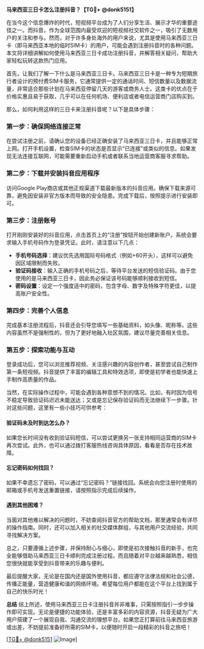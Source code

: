 **马来西亚三日卡怎么注册抖音？【TG💪+ @donk5151】**

在当今这个信息爆炸的时代，短视频平台成为了人们分享生活、展示才华的重要途径之一。而抖音，作为全球范围内最受欢迎的短视频社交软件之一，吸引了无数用户的关注和参与。然而，对于许多身处海外的用户来说，尤其是使用马来西亚三日卡（即马来西亚本地的临时SIM卡）的用户，可能会遇到注册抖音时的各种问题。本文将详细讲解如何使用马来西亚三日卡成功注册抖音，并解答相关疑问，帮助大家轻松玩转这款热门应用。

首先，让我们了解一下什么是马来西亚三日卡。马来西亚三日卡是一种专为短期旅行者设计的预付费SIM卡服务，它通常提供一定的通话时间、短信数量以及数据流量，非常适合那些计划在马来西亚停留几天的游客或商务人士。这类卡的优点在于价格实惠且易于获取，几乎可以在任何机场、便利店或者电信运营商门店购买到。

那么，如何利用这样的三日卡来注册抖音呢？以下是具体步骤：

### 第一步：确保网络连接正常
在尝试注册之前，请确认您的设备已经正确安装了马来西亚三日卡，并且能够正常上网。打开手机设置，检查SIM卡的状态是否显示“已连接”或类似的信息。如果发现无法连接互联网，可能需要重新启动手机或者联系当地运营商客服寻求帮助。

### 第二步：下载并安装抖音应用程序
访问Google Play商店或其他正规渠道下载最新版本的抖音应用。确保下载来源可靠，避免因安装非官方版本而导致的安全隐患。完成下载后，按照提示进行安装即可。

### 第三步：注册账号
打开刚刚安装好的抖音应用，点击首页上的“注册”按钮开始创建新账户。系统会要求输入手机号码作为登录凭证。此时，请注意以下几点：
- **手机号码选择**：建议优先选用国际号码格式（例如+60开头），这样可以避免因区域限制而失败。
- **验证码接收**：输入正确的手机号码之后，等待平台发送的短信验证码。由于您使用的是马来西亚三日卡，因此务必保证该号码能够顺利接收到短信。
- **密码设置**：设定一个强度适中的密码，包含字母、数字及特殊字符更佳，以提高账户安全性。

### 第四步：完善个人信息
完成基本注册流程后，抖音还会引导您填写一些基础资料，如头像、昵称等。这些内容虽然不是强制性的，但为了更好地融入社区氛围，建议尽量完善相关信息。

### 第五步：探索功能与互动
登录成功后，您可以浏览推荐视频、关注感兴趣的内容创作者，甚至尝试自己制作第一条短视频。抖音提供了丰富的编辑工具和特效选项，即使是初学者也能快速上手制作高质量的作品。

当然，在实际操作过程中，可能会遇到各种意想不到的情况。比如，有时因为信号不稳定导致验证码迟迟未能送达；又或是忘记保存验证码而无法继续下一步骤。针对这些问题，这里有一些小技巧可供参考：

#### 验证码未及时到达怎么办？
如果您长时间没有收到验证码短信，可以尝试更换另一张支持相同运营商的SIM卡再次尝试。此外，也可以通过拨打客服热线咨询具体原因，看看是否存在技术故障。

#### 忘记密码如何找回？
如果不幸遗忘了密码，可以通过“忘记密码？”链接找回。系统会向您注册时使用的邮箱或手机号发送重置链接，请按照指示完成后续操作。

#### 遇到其他困难？
当面对其他难以解决的问题时，不妨查阅抖音官方的帮助文档，那里通常会有详尽的操作指南。同时，还可以加入相关的社交媒体群组，与其他用户交流经验，共同寻找解决方案。

总之，只要遵循上述步骤，并保持耐心与细心，即使是初次接触抖音的新手，也完全能够借助马来西亚三日卡顺利完成注册过程。而且随着对平台越来越熟悉，相信您很快就能享受到抖音带来的乐趣与便利。

最后提醒大家，无论是在国内还是国外使用抖音，都应遵守法律法规和社会公德，传播正能量，营造健康和谐的网络环境。希望每位用户都能在这个平台上找到属于自己的快乐时光！

**总结**
综上所述，使用马来西亚三日卡注册抖音并非难事，只需按照指引一步步操作即可实现。无论是便捷的功能体验，还是丰富多彩的内容资源，抖音无疑为广大用户搭建了一个展现自我、沟通交流的理想平台。如果您正打算前往马来西亚旅游或出差，不妨提前准备好所需的SIM卡，以便随时开启一段精彩的抖音之旅吧！

[[TG💪+ @donk5151](https://t.me/s/donk5151) ![Image](https://i.postimg.cc/rwNCRYN7/Snipaste-2025-04-30-17-27-05.png)]